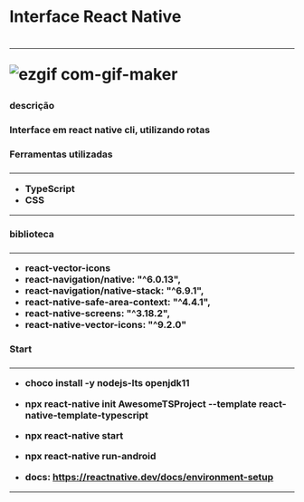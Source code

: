 <h1> Interface React Native <h1/>
<hr>

![ezgif com-gif-maker](https://user-images.githubusercontent.com/105254347/202594065-fe842326-4041-48e5-9865-4e0396a4db81.gif)

<h3>descrição<h3/>
<p>Interface em react native cli, utilizando rotas <p/>

<h3>Ferramentas utilizadas<h3/>
<hr>

* TypeScript
* CSS
 

<hr>
<h3>biblioteca<h3/>
<hr>

* react-vector-icons 
* react-navigation/native: "^6.0.13",
* react-navigation/native-stack: "^6.9.1",
* react-native-safe-area-context: "^4.4.1",
* react-native-screens: "^3.18.2",
* react-native-vector-icons: "^9.2.0"
  


<h3>Start<h3/>
<hr>

* choco install -y nodejs-lts openjdk11

* npx react-native init AwesomeTSProject --template react-native-template-typescript

* npx react-native start

* npx react-native run-android

* docs: https://reactnative.dev/docs/environment-setup


 <hr>
